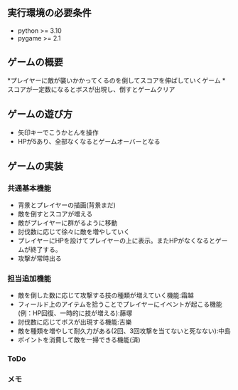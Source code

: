 # 

## 実行環境の必要条件
* python >= 3.10
* pygame >= 2.1

## ゲームの概要
*プレイヤーに敵が襲いかかってくるのを倒してスコアを伸ばしていくゲーム
*スコアが一定数になるとボスが出現し、倒すとゲームクリア

## ゲームの遊び方
* 矢印キーでこうかとんを操作
* HPが5あり、全部なくなるとゲームオーバーとなる

## ゲームの実装
### 共通基本機能
* 背景とプレイヤーの描画(背景まだ)
* 敵を倒すとスコアが増える
* 敵がプレイヤーに群がるように移動
* 討伐数に応じて徐々に敵を増やしていく
* プレイヤーにHPを設けてプレイヤーの上に表示。またHPがなくなるとゲームが終了する。
* 攻撃が常時出る
### 担当追加機能
* 敵を倒した数に応じて攻撃する技の種類が増えていく機能:霜越
* フィールド上のアイテムを拾うことでプレイヤーにイベントが起こる機能(例：HP回復、一時的に技が増える):藤塚
* 討伐数に応じてボスが出現する機能:吉樂
* 敵を種類を増やして耐久力がある(2回、3回攻撃を当てないと死なない):中島
* ポイントを消費して敵を一掃できる機能(済)
### ToDo


### メモ

